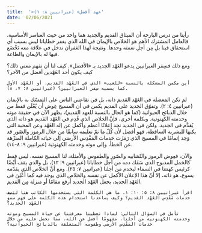 ```yaml
---
title:  '«عهد أفضل» (عبرانيين ٨: ٦)'
date:  02/06/2021
---
```


رأينا من درس البارحة أن الميثاق القديم والجديد هما واحد من حيث العناصر الأساسية. فالعامل المشترك الأهم هو الخلاص بالإيمان في الله الذي يغفر خطايانا ليس بسبب أي استحقاق فينا بل مِن أجل نعمته وحدها. ونتيجة لهذا الغفران ندخل في علاقة معه نَخْضَع فيها له بالإيمان والطاعة.

ومع ذلك فسِفر العبرانيين يدعو العَهْد الجديد بـ «الأفضل». كيف لنا أن نفهم معنى ذلك؟ كيف يكون أحد العَهْدين أفضل من الآخر؟

`أين مكمن المشكلة بالنسبة «للعيب» الذي في العَهْد القديم، أو العَهْد الأول كما يسميه سِفر العبرانيين؟ (عبرانيين ٨: ٧، ٨).`

لم تكن المعضلة في العَهْد القديم ذاته، بل في تقاعس الناس على التمسّك به بالإيمان (عبرانيين ٤: ٢). وتفوّق الجديد على القديم يكمن في أن المسيح عِوض أن يُعْلَن فقط من خلال الذبائح الحيوانية (كما هو الحال بالنسبة للعهد القديم)، يظهر الآن في حقيقة موته وخدمته الكهنوتية. وبكلمة أخرى، فإنَّ الخلاص الذي قُدِم في العَهْد القديم هو ذاته الذي يُقدَّم في الجديد. ولكن في الجديد نجد إعلانًا أعظم وأكمل عن إله العَهْد وعن المحبة التي يكنها للبشرية الساقطة. فهو أفضل لأن كُلّ ما تمّ تعليمه سابقًا من خلال الرموز والصّور قد وَجد إتمامًا في المسيح الذي رَمَزَت خدمات المَقْدِس الأرضي إلى حياته الكاملة المنزّهة عن الخطأ، وإلى موته وخدمته الكهنوتية (عبرانيين ٩: ٨-١٤).

والآن، فعِوض الرموز والتّشابيه والصّور والطقوس والأمثلة، لنا المسيح نفسه، ليس فقط كالحَمل المذبوح الذي سَفَك دمه من أجل خطايانا (عبرانيين ٩: ١٢)، بل والذي يقف أَيْضًا كرئيس كهنتنا في السماء ليخدم من أجلنا (عبرانيين ٧: ٢٥). ومع أنَّ الخلاص الذي يقدّمه يسوع، هو ذاته، إلا أنّ هذا الإعلان الأكمل عن نفسه والخلاص الذي يوجد فيه كما أُعْلِنَ في العَهْد الجديد، يجعل العَهْد الجديد أرفع مقامًا أو منزلة مِن القديم.

`اقرأ عبرانيين ٨: ٥؛ ١٠: ١. ما هي الكلمة التي يستخدمها الكاتب هنا ليَصِف خدمات مَقْدِس العَهْد القديم؟ وكيف يساعدنا استخدام هذه الكلمة على فهم سمو العَهْد الجديد؟`

`تأمل في السؤال التالي: لماذا تعطينا معرفتنا عن حياة المسيح وموته وخدمته الكهنوتية من أجلنا، مفهومًا أفضل عن الله، مما نحصل عليه من خلال خدمات المَقْدِس الأرضي وطقوسه المتعلقة بالذبائح الحيوانية؟`
